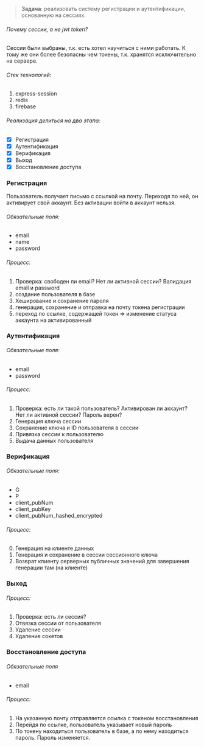 >**Задача**: реализовать систему регистрации и аутентификации, основанную на сессиях. 
###### Почему сессии, а не jwt token?
Сессии были выбраны, т.к. есть хотел научиться с ними работать. К тому же они более безопасны чем токены, т.к. хранятся исключительно на сервере.
###### Стек технологий:
1. express-session
2. redis
3. firebase
###### Реализация делиться на два этапа:
- [x] Регистрация
- [x] Аутентификация
- [x] Верификация
- [x] Выход
- [x] Восстановление доступа
### Регистрация
Пользователь получает письмо с ссылкой на почту. Переходя по ней, он активирует свой аккаунт. Без активации войти в аккаунт нельзя.
###### Обязательные поля:
- email
- name
- password
###### Процесс:
1. Проверка: свободен ли email? Нет ли активной сессии? Валидация email и password
2. создание пользователя в базе
3. Хеширование и сохранение пароля
4. генерация, сохранение и отправка на почту токена регистрации
5. переход по ссылке, содержащей токен => изменение статуса аккаунта на активированный
### Аутентификация

###### Обязательные поля:
- email
- password
###### Процесс:
1. Проверка: есть ли такой пользователь? Активирован ли аккаунт? Нет ли активной сессии? Пароль верен?
2. Генерация ключа сессии
3. Сохранение ключа и ID пользователя в сессии
4. Привязка сессии к пользователю
5. Выдача данных пользователя
### Верификация

###### Обязательные поля:
- G
- P
- client_pubNum
- client_pubKey
- client_pubNum_hashed_encrypted
###### Процесс:
0. Генерация на клиенте данных
1. Генерация и сохранение в сессии сессионного ключа
2. Возврат клиенту серверных публичных значений для завершения генерации там (на клиенте)
### Выход
###### Процесс:
1. Проверка: есть ли сессия?
2. Отвязка сессии от пользователя
3. Удаление сессии
4. Удаление сокетов
### Восстановление доступа
###### Обязательные поля
- email
###### Процесс:
1. На указанную почту отправляется ссылка с токеном восстановления
2. Перейдя по ссылке, пользователь указывает новый пароль
3. По токену находиться пользователь в базе, а по нему находиться пароль. Пароль изменяется.
